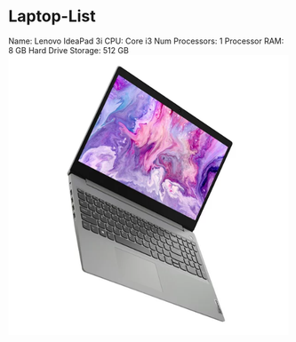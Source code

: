 # Laptop-List


Name: Lenovo IdeaPad 3i
CPU: Core i3
Num Processors: 1 Processor
RAM: 8 GB
Hard Drive Storage: 512 GB
![Lenovo IdeaPad 3i](Lenovo-IdeaPad-3i.webp)
